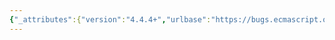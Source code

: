 ```yaml
---
{"_attributes":{"version":"4.4.4+","urlbase":"https://bugs.ecmascript.org/","maintainer":"dherman@mozilla.com"},"bug":{"bug_id":3322,"creation_ts":"2014-11-13 08:37:00 -0800","short_desc":"6.2.3 The Reference Specification Type: Superfluous \"a\"","delta_ts":"2014-12-07 14:35:00 -0800","product":"Draft for 6th Edition","component":"editorial issue","version":"Rev 28: October 14, 2014 Draft","rep_platform":"All","op_sys":"All","bug_status":"RESOLVED","resolution":"FIXED","priority":"Normal","bug_severity":"normal","everconfirmed":true,"reporter":{"uid":"andrebargull","name":"André Bargull"},"assigned_to":{"uid":"allen","name":"Allen Wirfs-Brock"},"long_desc":[{"commentid":10571,"comment_count":0,"who":{"uid":"andrebargull","name":"André Bargull"},"bug_when":"2014-11-13 08:37:08 -0800","thetext":"6.2.3 The Reference Specification Type, HasPrimitiveBase definition.\n\n> [...] if Type(base) is a Boolean, String, Symbol, or Number\n\nRemove \"a\"."},{"commentid":10784,"comment_count":1,"who":{"uid":"allen","name":"Allen Wirfs-Brock"},"bug_when":"2014-12-05 11:59:00 -0800","thetext":"fixed inrev29 editor's draft"},{"commentid":10848,"comment_count":2,"who":{"uid":"allen","name":"Allen Wirfs-Brock"},"bug_when":"2014-12-07 14:35:00 -0800","thetext":"fixed in rev29"}]}}
---
```

